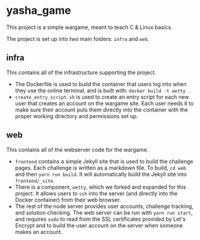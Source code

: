 # yasha_game

This project is a simple wargame, meant to teach C & Linux basics.

The project is set up into two main folders: `infra` and `web`.

## infra

This contains all of the infrastructure supporting the project.
- The Dockerfile is used to build the container that users log into when they use the online terminal, and is built with: `docker build -t wetty .`
- `create_entry_script.sh` is used to create an entry script for each new user that creates an account on the wargame site. Each user needs it to make sure their account puts them directly into the container with the proper working directory and permissions set up.

## web

This contains all of the webserver code for the wargame.

- `frontend` contains a simple Jekyll site that is used to build the challenge pages. Each challenge is written as a markdown file. To build, `cd web` and then `yarn run build`. It will automatically build the Jekyll site into `frontend/_site`.
- There is a component, `wetty`, which we forked and expanded for this project. It allows users to `ssh` into the server (and directly into the Docker container) from their web browser.
- The rest of the node server provides user accounts, challenge tracking, and solution checking. The web server can be run with `yarn run start`, and requires `sudo` to read from the SSL certificates provided by Let's Encrypt and to build the user account on the server when someone makes an account.
